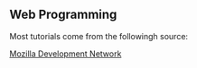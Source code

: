 ## Web Programming

Most tutorials come from the followingh source:

[Mozilla Development Network](https://developer.mozilla.org/en-US/docs/Web)